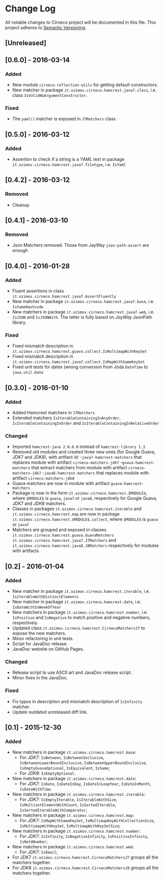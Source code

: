 # Change Log
All notable changes to Cirneco project will be documented in this file.
This project adheres to [Semantic Versioning](http://semver.org/).

## [Unreleased]

## [0.6.0] - 2016-03-14
### Added
- New module `cirneco-reflection-utils` for getting default constructors.
- New matcher in package `it.ozimov.cirneco.hamcrest.java7.clazz`, i.e.
        class `IsValidNoArgumentConstructor`.

### Fixed
- The `yaml()` matcher is exposed in `J7Matchers` class

## [0.5.0] - 2016-03-12
### Added
- Assertion to check if a string is a YAML text in package
    `it.ozimov.cirneco.hamcrest.java7.filetype`, i.e. `IsYaml`

## [0.4.2] - 2016-03-12
### Removed
- Cleanup

## [0.4.1] - 2016-03-10
### Removed
- Json Matchers removed. Those from JayWay `json-path-assert` are enough

## [0.4.0] - 2016-01-28
### Added
- Fluent assertions in class `it.ozimov.cirneco.hamcrest.java7.AssertFluently`
- New matcher in package `it.ozimov.cirneco.hamcrest.java7.base`, i.e. `IsSameHashcode`
- New matchers in package `it.ozimov.cirneco.hamcrest.java7.web`, i.e. `IsJSON` and `IsJSONWith`.
  The latter is fully based on _JayWay_ JsonPath library.

### Fixed
- Fixed mismatch description in `it.ozimov.cirneco.hamcrest.guava.collect.IsMultimapWithKeySet`
- Fixed mismatch description in `it.ozimov.cirneco.hamcrest.java7.collect.IsMapWithSameKeySet`
- Fixed unit tests for dates (wrong conversion from Joda `DateTime` to `java.util.Date`


## [0.3.0] - 2016-01-10
### Added
- Added Hamcrest matchers in `J7Matchers`
- Extended matchers `IsIterableContainingInAnyOrder`, `IsIterableContainingInOrder` and
  `IsIterableContainingInRelativeOrder`

### Changed
- Imported `hamcrest-java 2.0.0.0` instead of `hamcrest-library 1.3`
- Removed old modules and created three new ones (for Google Guava, JDK7 and JDK8), with artifact id:
    -`java7-hamcrest-matchers` that replaces module with artifact `cirneco-matchers-jdk7`
    -`guava-hamcrest-matchers` that extract matchers from module with artifact `cirneco-matchers-jdk7`
    -`java8-hamcrest-matchers` that replaces module with artifact `cirneco-matchers-jdk8`
- Guava matchers are now in module with artifact `guava-hamcrest-matchers`
- Package is now in the form `it.ozimov.cirneco.hamcrest.$MODULE$`,
  where `$MODULE$` is `guava`, `java7` or `java8`, respectively for Google Guava, JDK7 and JDK8 matchers.
- Classes in packages `it.ozimov.cirneco.hamcrest.iterable` and
  `it.ozimov.cirneco.hamcrest.map` are now in package
  `it.ozimov.cirneco.hamcrest.$MODULE$.collect`, where `$MODULE$` is `guava` or `java7`
- Matchers are grouped and exposed in classes `it.ozimov.cirneco.hamcrest.guava.GuavaMatchers`
   `it.ozimov.cirneco.hamcrest.java7.J7Matchers` and `it.ozimov.cirneco.hamcrest.java8.J8Matchers`
   respectively for modules with artifacts



## [0.2] - 2016-01-04
### Added
- New matcher in package `it.ozimov.cirneco.hamcrest.iterable`, i.e. `IsIterableWithDistinctElements`
- New matcher in package `it.ozimov.cirneco.hamcrest.date`, i.e. `IsDateWithInWeekOfYear`
- New matchers in package `it.ozimov.cirneco.hamcrest.number`, i.e. `IsPositive` and  `IsNegative`
to match positive and negative numbers, respectively.
- Updated class `it.ozimov.cirneco.hamcrest.CirnecoMatchersJ7` to expose the new matchers.
- Minor refactoring in unit tests.
- Script for JavaDoc release.
- JavaDoc website on GitHub Pages.

### Changed
- Release script to use ASCII art and JavaDoc release script.
- Minor fixes in the JavaDoc.

### Fixed
- Fix typos in description and mismatch description of `IsInfinity` matcher.
- Update outdated unreleased diff link.



## [0.1] - 2015-12-30
### Added
- New matchers in package `it.ozimov.cirneco.hamcrest.base`:
  * For _JDK7_: `IsBetween`, `IsBetweenInclusive`,  `IsBetweenLowerBoundInclusive`,  `IsBetweenUpperBoundInclusive`,
     `IsEmptyGuavaOptional`, `IsEquivalent`,  `IsSame`;
  * For _JDK8_: `IsEmptyOptional`.
- New matchers in package `it.ozimov.cirneco.hamcrest.date`:
  * For _JDK7_: `IsDate`, `IsDateInDay`, `IsDateInLeapYear`, `IsDateInMonth`, `IsDateWithTime`.
- New matchers in package `it.ozimov.cirneco.hamcrest.iterable`:
  * For _JDK7_: `IsEmptyIterable`, `IsIterableWithSize`, `IsMultisetElementWithCount`, `IsSortedIterable`,
     `IsSortedIterableWithComparator`;
- New matchers in package `it.ozimov.cirneco.hamcrest.map`:
  * For _JDK7_: `IsMapWithSameKeySet`, `IsMultimapKeyWithCollectionSize`, `IsMultimapWithKeySet`, `IsMultimapWithKeySetSize`;
- New matchers in package `it.ozimov.cirneco.hamcrest.number`:
  * For _JDK7_: `IsInfinity`, `IsNegativeInfinity`, `IsPositiveInfinity`, `IsNotANumber`;
- New matchers in package `it.ozimov.cirneco.hamcrest.web`:
  * For _JDK7_: `IsEmail`;
- For JDK7 `it.ozimov.cirneco.hamcrest.CirnecoMatchersJ7` groups all the matchers together.
- For JDK8 `it.ozimov.cirneco.hamcrest.CirnecoMatchersJ8` groups all the matchers together.
